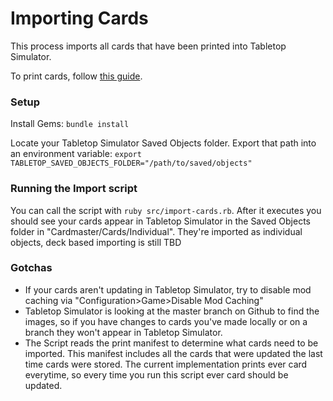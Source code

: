 # Importing Cards

This process imports all cards that have been printed into Tabletop Simulator.

To print cards, follow [this guide](printing.md).

### Setup

Install Gems: `bundle install`

Locate your Tabletop Simulator Saved Objects folder. Export that path into an environment variable:
```export TABLETOP_SAVED_OBJECTS_FOLDER="/path/to/saved/objects"```

### Running the Import script

You can call the script with `ruby src/import-cards.rb`. After it executes you should see your cards appear in Tabletop Simulator in the Saved Objects folder in "Cardmaster/Cards/Individual". They're imported as individual objects, deck based importing is still TBD

### Gotchas

- If your cards aren't updating in Tabletop Simulator, try to disable mod caching via "Configuration>Game>Disable Mod Caching"
- Tabletop Simulator is looking at the master branch on Github to find the images, so if you have changes to cards you've made locally or on a branch they won't appear in Tabletop Simulator.
- The Script reads the print manifest to determine what cards need to be imported. This manifest includes all the cards that were updated the last time cards were stored. The current implementation prints ever card everytime, so every time you run this script ever card should be updated.
